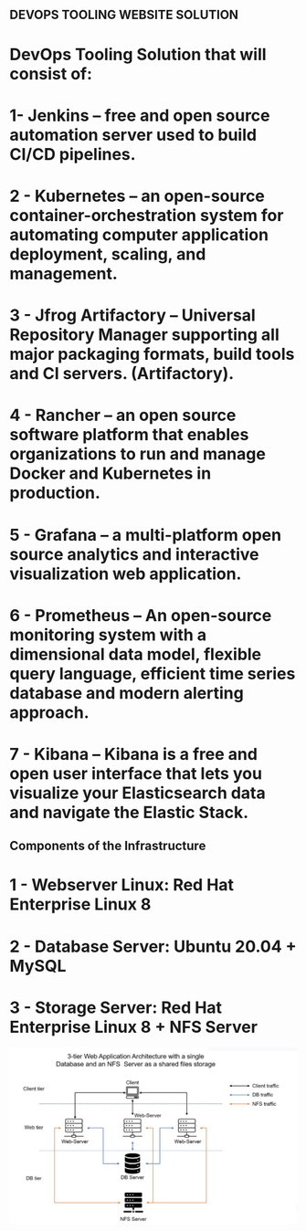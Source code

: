 ## DEVOPS TOOLING WEBSITE SOLUTION

# DevOps Tooling Solution that will consist of:

# 1- Jenkins – free and open source automation server used to build CI/CD pipelines.

# 2 - Kubernetes – an open-source container-orchestration system for automating computer application deployment, scaling, and management.

# 3 - Jfrog Artifactory – Universal Repository Manager supporting all major packaging formats, build tools and CI servers. (Artifactory).

# 4 - Rancher – an open source software platform that enables organizations to run and manage Docker and Kubernetes in production.

# 5 - Grafana – a multi-platform open source analytics and interactive visualization web application.

# 6 - Prometheus – An open-source monitoring system with a dimensional data model, flexible query language, efficient time series database and modern alerting approach.

# 7 - Kibana – Kibana is a free and open user interface that lets you visualize your Elasticsearch data and navigate the Elastic Stack.

## Components of the Infrastructure 

# 1 - Webserver Linux: Red Hat Enterprise Linux 8

# 2 - Database Server: Ubuntu 20.04 + MySQL

# 3 - Storage Server: Red Hat Enterprise Linux 8 + NFS Server

![Three-Tier-Architecture](./Images/3-tier-Application-Infrastructure.jpg)


